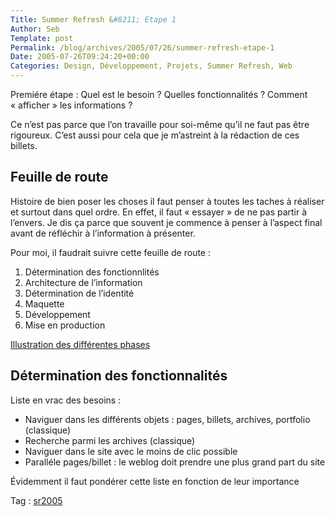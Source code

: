 ```yaml
--- 
Title: Summer Refresh &#8211; Etape 1
Author: Seb
Template: post
Permalink: /blog/archives/2005/07/26/summer-refresh-etape-1
Date: 2005-07-26T09:24:20+00:00
Categories: Design, Développement, Projets, Summer Refresh, Web
--- 
```


Premiére étape : Quel est le besoin&nbsp;? Quelles fonctionnalités&nbsp;? Comment &laquo;&nbsp;afficher&nbsp;&raquo; les informations&nbsp;?  
<!--more-->

Ce n&rsquo;est pas parce que l&rsquo;on travaille pour soi-même qu&rsquo;il ne faut pas être rigoureux. C&rsquo;est aussi pour cela que je m&rsquo;astreint à la rédaction de ces billets.

## Feuille de route

Histoire de bien poser les choses il faut penser à toutes les taches à réaliser et surtout dans quel ordre. En effet, il faut &laquo;&nbsp;essayer&nbsp;&raquo; de ne pas partir à l&rsquo;envers. Je dis ça parce que souvent je commence à penser à l&rsquo;aspect final avant de réfléchir à l&rsquo;information à présenter.

Pour moi, il faudrait suivre cette feuille de route :

1.  Détermination des fonctionnlités
2.  Architecture de l&rsquo;information
3.  Détermination de l&rsquo;identité
4.  Maquette
5.  Développement
6.  Mise en production

[Illustration des différentes phases][1] 

## Détermination des fonctionnalités

Liste en vrac des besoins&nbsp;:

*   Naviguer dans les différents objets : pages, billets, archives, portfolio (classique)
*   Recherche parmi les archives (classique)
*   Naviguer dans le site avec le moins de clic possible
*   Paralléle pages/billet : le weblog doit prendre une plus grand part du site

&Eacute;videmment il faut pondérer cette liste en fonction de leur importance

Tag : <a href="http://technorati.com/tag/sr2005" rel="tag">sr2005</a>

 [1]: http://v05.z720.net/blog/images/Summer_Refresh_2005Etape1roadmapv01.png "Feuille de route design et conception"